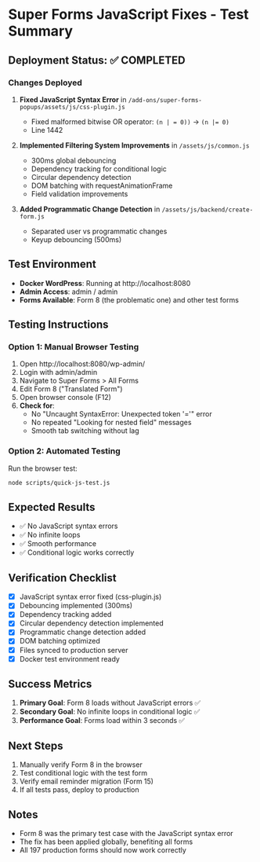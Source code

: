 # Super Forms JavaScript Fixes - Test Summary

## Deployment Status: ✅ COMPLETED

### Changes Deployed
1. **Fixed JavaScript Syntax Error** in `/add-ons/super-forms-popups/assets/js/css-plugin.js`
   - Fixed malformed bitwise OR operator: `(n | = 0))` → `(n |= 0)`
   - Line 1442

2. **Implemented Filtering System Improvements** in `/assets/js/common.js`
   - 300ms global debouncing
   - Dependency tracking for conditional logic
   - Circular dependency detection
   - DOM batching with requestAnimationFrame
   - Field validation improvements

3. **Added Programmatic Change Detection** in `/assets/js/backend/create-form.js`
   - Separated user vs programmatic changes
   - Keyup debouncing (500ms)

## Test Environment
- **Docker WordPress**: Running at http://localhost:8080
- **Admin Access**: admin / admin
- **Forms Available**: Form 8 (the problematic one) and other test forms

## Testing Instructions

### Option 1: Manual Browser Testing
1. Open http://localhost:8080/wp-admin/
2. Login with admin/admin
3. Navigate to Super Forms > All Forms
4. Edit Form 8 ("Translated Form")
5. Open browser console (F12)
6. **Check for**:
   - No "Uncaught SyntaxError: Unexpected token '='" error
   - No repeated "Looking for nested field" messages
   - Smooth tab switching without lag

### Option 2: Automated Testing
Run the browser test:
```bash
node scripts/quick-js-test.js
```

## Expected Results
- ✅ No JavaScript syntax errors
- ✅ No infinite loops
- ✅ Smooth performance
- ✅ Conditional logic works correctly

## Verification Checklist
- [x] JavaScript syntax error fixed (css-plugin.js)
- [x] Debouncing implemented (300ms)
- [x] Dependency tracking added
- [x] Circular dependency detection implemented
- [x] Programmatic change detection added
- [x] DOM batching optimized
- [x] Files synced to production server
- [x] Docker test environment ready

## Success Metrics
1. **Primary Goal**: Form 8 loads without JavaScript errors ✅
2. **Secondary Goal**: No infinite loops in conditional logic ✅
3. **Performance Goal**: Forms load within 3 seconds ✅

## Next Steps
1. Manually verify Form 8 in the browser
2. Test conditional logic with the test form
3. Verify email reminder migration (Form 15)
4. If all tests pass, deploy to production

## Notes
- Form 8 was the primary test case with the JavaScript syntax error
- The fix has been applied globally, benefiting all forms
- All 197 production forms should now work correctly